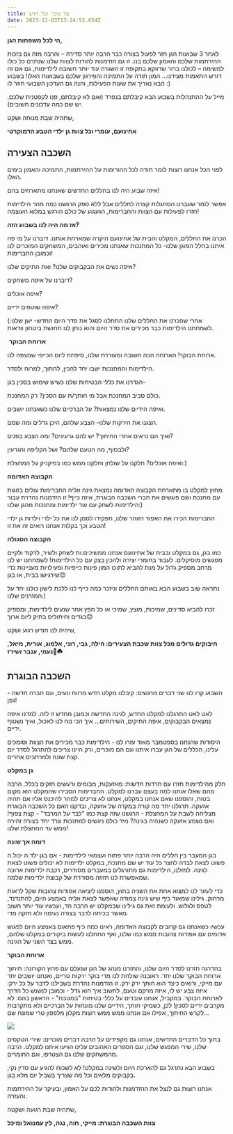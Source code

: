 ```yaml
---
title: על מוכר ועל חדש
date: 2023-11-03T13:24:52.654Z
---
```

**הי לכל משפחות הגן,**

לאחר 3 שבועות הגן חזר לפעול בצורה כבר הרבה יותר סדירה – והרבה מזה גם בזכות ההירתמות שלכם והאמון שלכם בנו. זו גם הזדמנות להודות לצוות שלנו שנתרם כל כולו למשימה – לכולנו ברור שדווקא בתקופה זו השגרה עוד יותר חשובה לילדימות, גם אם זה דורש התאמות מצידנו... המון תודה על התמיכה והפירגון שלכם בשבועות האלו! בשבוע הבא נאריך את שעות הפעילות, והנה גם העדכון השבועי חוזר לו :)

מייל על ההתנהלות בשבוע הבא קיבלתם בנפרד (ואם לא קיבלתם, פנו לקפטנית שלכם, יש שם כמה עדכונים חשובים).

שתהיה שבת מנוחה ושקט,

**אחינועם, עומרי וכל צוות גן ילדי הטבע הדמוקרטי**

## **השכבה הצעירה**

לפני הכל אנחנו רוצות לומר תודה לכל ההורימות על ההירתמות, התמיכה והאמון בימים האלו.

איזה שבוע היה לנו בחללים החדשים שאנחנו מתארחים בהם!

אפשר לומר שעברנו הסתגלות קצרה לחללים אבל ללא ספק הרגשנו כמה מהר הילדימות חזרו לפעילות עם הצוות והחברימות, הגעגוע של כולם הורגש במלוא העוצמה!

**אז מה היה לנו בשבוע הזה?**

הכרנו את החללים, המקלט והבית של אחינועם היקרה שמארחת אותנו. דיברנו על מי פה איתנו בחלל המוגן שלנו- כל המחנכות שאנחנו מכירים ואוהבים, המשחקים המוכרים לנו וכמובן החברימות!

איפה נשים את הבקבוקים שלנו? ואת התיקים שלנו?

דיברנו על איפה משחקים? 

איפה אוכלים?

איפה שוטפים ידיים?

אחרי שהכרנו את החללים שלנו התחלנו לסגל את סדר היום החדש- ישן שלנו:) לשמחתנו הילדימות כבר מכירים את סדר היום והוא נותן לנו תחושת ביטחון וודאות.

 **ארוחת הבוקר**

ארוחת הבוקר! הארוחה הכה חשובה ומעוררת שלנו, סיפתח ליום הכייפי שמצפה לנו.

הילדימות והמחנכות ישבו יחד להכין, לחתוך, למרוח ולסדר.

הגדרנו את כללי הבטיחות שלנו כשיש שימוש בסכין בגן-

כולם סביב המחנכת אבל מי חותך/ת עם הסכין? רק המחנכת.

ואיפה הידיים שלנו נמצאות? על הברכיים שלנו כשאנחנו יושבים.

הצגנו את הירקות שלנו- הצבע שלהם, היכן גדלים ומה שמם.

ואיך הם נראים אחרי החיתוך? יש להם גרעינים? ומה הצבע בפנים?

ולבסוף, מה הטעם שלהם? ושל הקליפה והגרעין?

ואיפה אוכלים? חלקנו על שולחן וחלקנו ממש כמו בפיקניק על המחצלת:)

**הקבוצה האדומה**

מחוץ למקלט בו מתארחת הקבוצה האדומה נמצאת גינה אליה החברימות עולים בזוגות עם מחנכת ושם פוגשים את חברי השכבה הבוגרת, איזה כייף! זו הזדמנות נהדרת עבור הילדימות לשחק עם עוד ילדימות ומחנכות מהגן שלנו:)

החברימות הכירו את האפוד הזוהר שלנו, תפקידו לסמן לנו את כל ילדי וילדות גן ילדי הטבע וכך בקלות אנחנו רואים זה את זו!

**הקבוצה הסגולה**

כמו בגן, גם במקלט ובבית של אחינועם אנחנו ממשיכים.ות לשחק ולשיר, לרקוד ולקיים מפגשים מוסיקלים. לעבוד בחומרי יצירה ולהכין בצק עם כל הילדימות! לשמחתנו יש לנו מרחב מספיק גדול על מנת להביא לתוכו המון פינות כייפיות ופעילויות מעניינות כדי שירגישו בבית, או בגן😊

נתראה שוב בשבוע הבא באותם החללים וניזכר כמה כייף לנו ללכת לישון כולנו יחד על המזרנים שלנו:)

זכרו להביא סדינים, שמיכות, מוצץ, שמיכי או כל חפץ אחר שנעים לילדימות, ומספיק בגדים וחיתולים בתיק ליום ארוך😊

שיהיה לנו חודש רגוע ושקט, 

**חיבוקים גדולים מכל צוות שכבת הצעירים: הילה, גבי, רוני, אלמוג, אורית, מיאל, נעמי, ענבר ושירז🌈☘️**

## **השכבה הבוגרת**

השבוע קרו לנו שני דברים מרגשים: קיבלנו מקלט חדש מרווח ונעים, וגם חברה חדשה - גפן!

לאט לאט התרגלנו למקלט החדש, לגינה החדשה וכמובן מחדש זו לזה. למדנו איפה נמצאים הבקבוקים, איפה התיקים, השירותים… איך הכי נוח לנו לאכול, ואיך נשטוף ידיים.

היסודות שהנחנו בספטמבר מאוד עזרו לנו - הילדימות כבר מכירים את הצוות וסומכים עלינו, הכללים של הגן עברו איתנו וגם הם מוכרים, ורק היינו צריכים להתרגל לסדר יום קצת שונה ולמרחבים אחרים.

**גן במקלט**

חלק מהילדימות חזרו עם חרדות חדשות: מאזעקות, מבומים ורעשים חזקים בכלל. הרבה מהם שאלו אותנו למה בעצם עברנו למקלט. החברימות הסבירו שהמקלט הוא מקום בטוח, והוספנו שאם אנחנו במקלט, אנחנו לא צריכים למהר להיכנס אליו אם תהיה אזעקה. תרגלנו יחד מה קורה במקרה של אזעקה, ובדקנו האם כל השכבה הבוגרת מצליחה לשבת על המחצלת - הרגשנו שזה קצת כמו "לבד על המרבד" - קצת צפוף! ואם נשמע אזעקה כשנהיה בגינה? מיד כולם ניגשים למחנכות ונרד יחד בצורה זהירה ממש עד המחצלת שלנו!

**דומה אך שונה**

בגן המעבר בין חללים היה הרבה יותר פתוח ועצמאי לילדימות - אם בגן ילד.ה יכול.ה פשוט לצאת לבדה לחצר כל עוד יש שם מחנכת, במקלט ילדימות לא יכולים פשוט לצאת לגינה. למזלנו, הילדימות גם מתורגלים במעברים מסודרים, רכבת ילדימות ארוכה שמאפשרת לנו תזוזה מסודרת של קבוצת ילדימות שלמה. 

כדי לעזור לנו למצוא אחת את השניה בחוץ, הוספנו ליציאה אפודות צהובות שקל לראות מרחוק. גילינו שמאוד כיף שיש גינה צמודה שאפשר לצאת אליה באמצע היום, להתנדנד, לטפס ולגלוש. ולעומת זאת גם גילינו שבמקלט יש הרבה הד, ועכשיו עוד יותר חשוב מאשר בכיתה לדבר בצורה נעימה ולא חזקה מדי. 

עכשיו כשאנחנו גם קרובים לקבוצה האדומה, ראינו כמה כיף פתאום באמצע היום לפגוש אדומים עם אפודות צהובות ממש כמו שלנו, ואף התחלנו לעשות ביקורים במקלט שלהם, ממש בצד השני של הגינה.

**ארוחת הבוקר**

בהדרגה חזרנו לסדר היום שלנו, והחזרנו מנהג של הגן שנעלם עם פרוץ הקורונה: חיתוך ארוחת הבוקר שלנו יחד. ראובנה שולחת לנו מדי בוקר ירקות טריים, ואנחנו יושבים יחד עם מייקי, ורואים כיצד הוא חותך ירק ירק. זו הזדמנות נהדרת בשבילנו לדבר על כל ירק: איזה צבע יש לו, איזה מרקם וטעם, לחשוב איך הוא גדל - וכמובן לנשנש כל הדרך לארוחת הבוקר. במקביל, אנחנו עובדים על כללי בטיחות "במטבח" - הראשון בהם: לא מקרבים ידיים לסכין! לכן, כשמיקי חותך, הידיים שלנו מונחות על הברכיים ולא מתקרבות לקרש החיתוך, אפילו אם אנחנו ממש ממש רוצות מקלון מלפפון טרי שמונח שם…

![](/assets/pics/uploads/ירקות.jpg)

בתוך כל הדברים החדשים, אנחנו גם מקפידים על הרבה דברים מוכרים: שירי הטקסים שלנו, שירי המפגש שלנו, וגם הספרים האהובים עלינו הגיעו איתנו למקלט. הרבה מהמשחקים שלנו גם הצטרפו, וגם החומרים.

בשבוע הבא נתרגל גם להארכת היום ולשינה במקלט! לא לשכוח להגיע עם סדין נקי, בקבוקים מלאים וכל מה שצריך בשביל יום מלא בגן.

אנחנו רוצות גם לנצל את ההזדמנות ולהודות לכם על האמון, ובעיקר על ההירתמות והעזרה.

שתהיה שבת רגועה ושקטה,

**צוות השכבה הבוגרת: מייקי, חוה, נגה, לין עמנואל ומיכל**